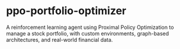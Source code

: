 # ppo-portfolio-optimizer
A reinforcement learning agent using Proximal Policy Optimization to manage a stock portfolio, with custom environments, graph-based architectures, and real-world financial data.
